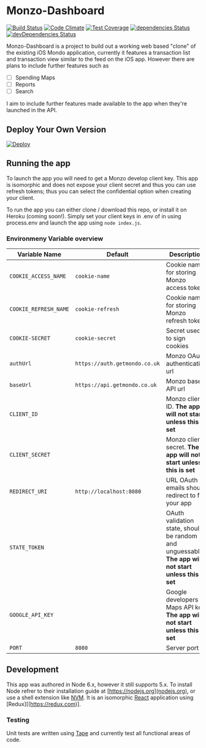 # Monzo-Dashboard
[![Build Status](https://travis-ci.org/LukeSheard/Mondo-Dashboard.svg?branch=master)](https://travis-ci.org/LukeSheard/Mondo-Dashboard)
[![Code Climate](https://codeclimate.com/github/LukeSheard/Mondo-Dashboard/badges/gpa.svg)](https://codeclimate.com/github/LukeSheard/Mondo-Dashboard)
[![Test Coverage](https://codeclimate.com/github/LukeSheard/Mondo-Dashboard/badges/coverage.svg)](https://codeclimate.com/github/LukeSheard/Mondo-Dashboard/coverage)
[![dependencies Status](https://david-dm.org/LukeSheard/Mondo-Dashboard/status.svg)](https://david-dm.org/LukeSheard/Mondo-Dashboard)
[![devDependencies Status](https://david-dm.org/LukeSheard/Mondo-Dashboard/dev-status.svg)](https://david-dm.org/LukeSheard/Mondo-Dashboard?type=dev)

Monzo-Dashboard is a project to build out a working web based "clone" of the existing iOS Mondo
application, currently it features a transaction list and transaction view similar to the feed
on the iOS app. However there are plans to include further features such as
- [ ] Spending Maps
- [ ] Reports
- [ ] Search

I aim to include further features made available to the app when they're launched in the API.

## Deploy Your Own Version
[![Deploy](https://www.herokucdn.com/deploy/button.svg)](https://heroku.com/deploy)

## Running the app
To launch the app you will need to get a Monzo develop client key. This app is isomorphic and does
not expose your client secret and thus you can use refresh tokens; thus you can select the
confidential option when creating your client.

To run the app you can either clone / download this repo, or install it on Heroku (coming soon!).
Simply set your client keys in .env of in using process.env and launch the app using `node index.js`.

### Environmeny Variable overview
Variable Name | Default | Description
--------------|---------|--------------
`COOKIE_ACCESS_NAME` | `cookie-name` | Cookie name for storing Monzo access token
`COOKIE_REFRESH_NAME` | `cookie-refresh` | Cookie name for storing Monzo refresh token
`COOKIE-SECRET` | `cookie-secret` | Secret used to sign cookies
`authUrl` | `https://auth.getmondo.co.uk` | Monzo OAuth authentication url
`baseUrl` | `https://api.getmondo.co.uk` | Monzo base API url
`CLIENT_ID` | | Monzo client ID. **The app will not start unless this is set**
`CLIENT_SECRET` | | Monzo client secret. **The app will not start unless this is set**
`REDIRECT_URI`| `http://localhost:8080` | URL OAuth emails should redirect to for your app
`STATE_TOKEN` |  | OAuth validation state, should be random and unguessable **The app will not start unless this is set**
`GOOGLE_API_KEY` | | Google developers Maps API key. **The app will not start unless this is set**
`PORT` | `8080` | Server port


## Development
This app was authored in Node 6.x, however it still supports 5.x. To install Node
refrer to their installation guide at [https://nodejs.org](nodejs.org), or use a shell extension
like [NVM](http://github.com/NVM). It is an isomorphic [React](https://reactjs.com) application
using [Redux][(https://redux.com)].

### Testing
Unit tests are written using [Tape](http://github.com/tape) and currently test all functional
areas of code.
